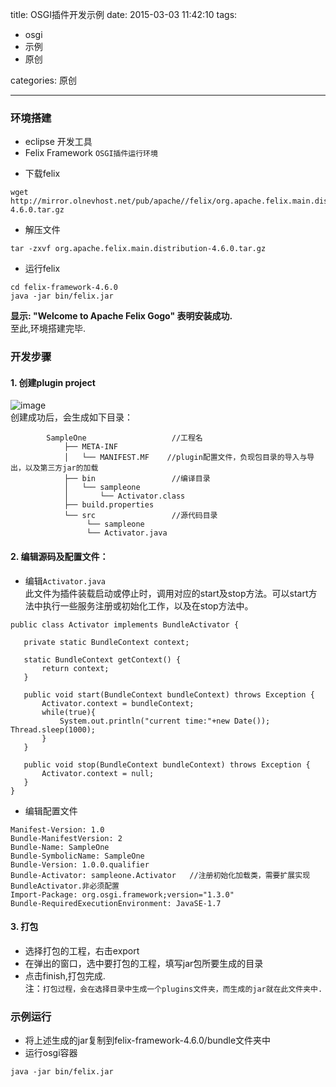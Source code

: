 title: OSGI插件开发示例
date: 2015-03-03 11:42:10
tags: 
- osgi
- 示例
- 原创

categories: 原创

---
### 环境搭建
- eclipse  开发工具
- Felix Framework `OSGI插件运行环境`
*  下载felix  
``` 
wget http://mirror.olnevhost.net/pub/apache//felix/org.apache.felix.main.distribution-4.6.0.tar.gz
```
* 解压文件
```
tar -zxvf org.apache.felix.main.distribution-4.6.0.tar.gz		
```
* 运行felix
```
cd felix-framework-4.6.0
java -jar bin/felix.jar 
```
**显示: "Welcome to Apache Felix Gogo" 表明安装成功.**  
至此,环境搭建完毕.  

### 开发步骤
#### 1. 创建plugin project   
![image](http://7wy48o.com1.z0.glb.clouddn.com/plugin-create.png-blogpic)  
创建成功后，会生成如下目录：  

			SampleOne					//工程名
				├── META-INF	
				│   └── MANIFEST.MF    //plugin配置文件，负现包目录的导入与导出，以及第三方jar的加载
				├── bin					//编译目录
				│   └── sampleone
				│       └── Activator.class
				├── build.properties
				└── src					//源代码目录
 			   		 └── sampleone
       				 └── Activator.java

#### 2. 编辑源码及配置文件：
  - 编辑`Activator.java`  
     此文件为插件装载启动或停止时，调用对应的start及stop方法。可以start方法中执行一些服务注册或初始化工作，以及在stop方法中。    
 ```
public class Activator implements BundleActivator {

	private static BundleContext context;

	static BundleContext getContext() {
		return context;
	}			
	
	public void start(BundleContext bundleContext) throws Exception {
		Activator.context = bundleContext;
		while(true){
			System.out.println("current time:"+new Date());			Thread.sleep(1000);
		}
	}

    public void stop(BundleContext bundleContext) throws Exception {
		Activator.context = null;
	}
}
 ```
- 编辑配置文件  
 ```
Manifest-Version: 1.0
Bundle-ManifestVersion: 2
Bundle-Name: SampleOne
Bundle-SymbolicName: SampleOne
Bundle-Version: 1.0.0.qualifier
Bundle-Activator: sampleone.Activator	//注册初始化加载类，需要扩展实现BundleActivator.非必须配置
Import-Package: org.osgi.framework;version="1.3.0"
Bundle-RequiredExecutionEnvironment: JavaSE-1.7
```  

#### 3. 打包
- 选择打包的工程，右击export
- 在弹出的窗口，选中要打包的工程，填写jar包所要生成的目录
- 点击finish,打包完成.  
注：`打包过程，会在选择目录中生成一个plugins文件夹，而生成的jar就在此文件夹中.`    

### 示例运行
- 将上述生成的jar复制到felix-framework-4.6.0/bundle文件夹中  
- 运行osgi容器
```
java -jar bin/felix.jar
```


